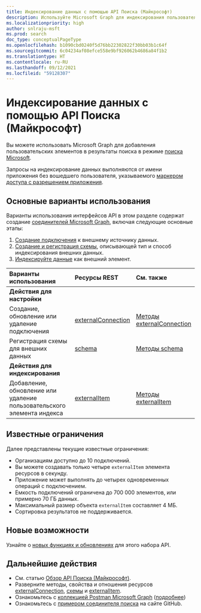 ```yaml
---
title: Индексирование данных с помощью API Поиска (Майкрософт)
description: Используйте Microsoft Graph для индексирования пользовательских элементов в службе поиска Microsoft.
ms.localizationpriority: high
author: snlraju-msft
ms.prod: search
doc_type: conceptualPageType
ms.openlocfilehash: b1090cbd0240f5d76bb22302822f30bb03b1c64f
ms.sourcegitcommit: 6c04234af08efce558e9bf926062b4686a84f1b2
ms.translationtype: HT
ms.contentlocale: ru-RU
ms.lasthandoff: 09/12/2021
ms.locfileid: "59128307"
---
```

# <a name="use-the-microsoft-search-api-to-index-data"></a>Индексирование данных с помощью API Поиска (Майкрософт)

Вы можете использовать Microsoft Graph для добавления пользовательских элементов в результаты поиска в режиме [поиска Microsoft](/microsoftsearch/overview-microsoft-search).

Запросы на индексирование данных выполняются от имени приложения без вошедшего пользователя, указываемого [маркером доступа с разрешением приложения](/graph/auth-v2-service).

## <a name="common-use-cases"></a>Основные варианты использования

Варианты использования интерфейсов API в этом разделе содержат создание [соединителей Microsoft Graph](/microsoftsearch/connectors-overview), включая следующие основные этапы:

1. [Создание подключения](../api/externalconnectors-external-post-connections.md) к внешнему источнику данных.
2. [Создание и регистрация схемы](../api/externalconnectors-schema-create.md), описывающей тип и способ индексирования внешних данных.
3. [Индексируйте данные](../api/externalconnectors-externalitem-create.md) как внешний элемент.

| Варианты использования                                        | Ресурсы REST                              | См. также |
|:-------------------------------------------------|:--------------------------------------------|:--|
| **Действия для настройки**                        |                                             |   |
| Создание, обновление или удаление подключения           | [externalConnection](externalconnectors-externalconnection.md) | [Методы externalConnection](externalconnectors-externalconnection.md#methods) |
| Регистрация схемы для внешних данных          | [schema](externalconnectors-schema.md)                         | [Методы schema](externalconnectors-schema.md#methods) |
| **Действия для индексирования**                             |                                             |   |
| Добавление, обновление или удаление пользовательского элемента индекса | [externalItem](externalconnectors-externalitem.md)             | [Методы externalItem](externalconnectors-externalitem.md#methods) |

## <a name="known-limitations"></a>Известные ограничения

Далее представлены текущие известные ограничения:

- Организациям доступно до 10 подключений.
- Вы можете создавать только четыре `externalItem` элемента ресурсов в секунду.
- Приложение может выполнять до четырех одновременных операций с подключением.
- Емкость подключений ограничена до 700 000 элементов, или примерно 70 ГБ данных.
- Максимальный размер объекта `externalItem` составляет 4 МБ.
- Сортировка результатов не поддерживается.

## <a name="whats-new"></a>Новые возможности
Узнайте о [новых функциях и обновлениях](/graph/whats-new-overview) для этого набора API.

## <a name="next-steps"></a>Дальнейшие действия

- См. статью [Обзор API Поиска (Майкрософт)](/graph/search-concept-overview).
- Разверните методы, свойства и отношения ресурсов [externalConnection](externalconnectors-externalconnection.md), [схемы](externalconnectors-schema.md) и [externalItem](externalconnectors-externalitem.md).
- Ознакомьтесь с [коллекцией Postman Microsoft Graph](https://www.postman.com/microsoftgraph/workspace/microsoft-graph/folder/455214-66cbb476-ad94-448e-ba5a-ef58e1da7a90?ctx=documentation) ([подробнее](https://developer.microsoft.com/en-us/graph/blogs/postman-collections))
- Ознакомьтесь с [примером соединителя поиска](https://github.com/microsoftgraph/msgraph-search-connector-sample) на сайте GitHub.


